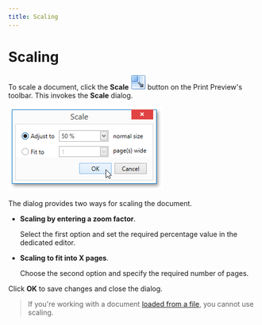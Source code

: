 ```yaml
---
title: Scaling
---
```

# Scaling
To scale a document, click the **Scale** ![WPFDesigner_PreviewToolbar_Scale](../../../../images/img120175.png) button on the Print Preview's toolbar. This invokes the **Scale** dialog.

![EUD_WpfPrintPreview_ScaleDialog](../../../../images/img124039.png)

The dialog provides two ways for scaling the document.
* **Scaling by entering a zoom factor**.
	
	Select the first option and set the required percentage value in the dedicated editor.
* **Scaling to fit into X pages**.
	
	Choose the second option and specify the required number of pages.

Click **OK** to save changes and close the dialog.

> If you're working with a document [loaded from a file](../file-management/load-a-print-preview-from-a-file.md), you cannot use scaling.